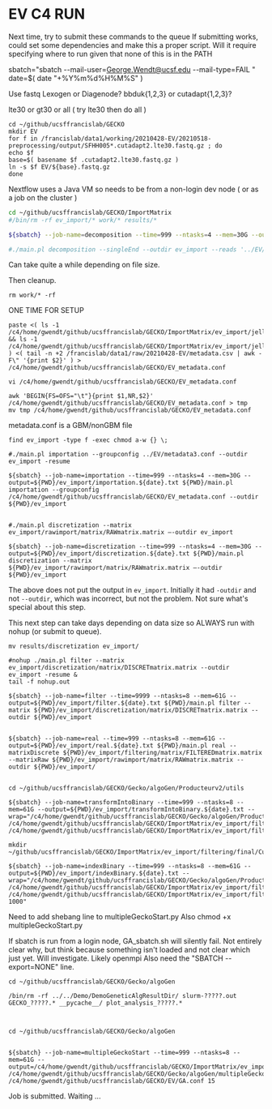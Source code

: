 #	EV C4 RUN


Next time, try to submit these commands to the queue
If submitting works, could set some dependencies and make this a proper script.
Will it require specifying where to run given that none of this is in the PATH

sbatch="sbatch --mail-user=George.Wendt@ucsf.edu --mail-type=FAIL "
date=$( date "+%Y%m%d%H%M%S" )


Use fastq 
Lexogen or Diagenode?
bbduk{1,2,3} or cutadapt{1,2,3}?

lte30 or gt30 or all ( try lte30 then do all )


```
cd ~/github/ucsffrancislab/GECKO
mkdir EV
for f in /francislab/data1/working/20210428-EV/20210518-preprocessing/output/SFHH005*.cutadapt2.lte30.fastq.gz ; do
echo $f
base=$( basename $f .cutadapt2.lte30.fastq.gz )
ln -s $f EV/${base}.fastq.gz
done
```


Nextflow uses a Java VM so needs to be from a non-login dev node ( or as a job on the cluster )



```BASH
cd ~/github/ucsffrancislab/GECKO/ImportMatrix
#/bin/rm -rf ev_import/* work/* results/*

${sbatch} --job-name=decomposition --time=999 --ntasks=4 --mem=30G --output=${PWD}/ev_import/decomposition.${date}.txt ${PWD}/main.pl decomposition --singleEnd --outdir ${PWD}/ev_import --reads '/c4/home/gwendt/github/ucsffrancislab/GECKO/EV/*.fastq.gz' --kmersize 15

#./main.pl decomposition --singleEnd --outdir ev_import --reads '../EV/*.fastq.gz' --kmersize 15 -resume
```

Can take quite a while depending on file size. 

Then cleanup.


```
rm work/* -rf
```


ONE TIME FOR SETUP
```
paste <( ls -1 /c4/home/gwendt/github/ucsffrancislab/GECKO/ImportMatrix/ev_import/jellyfish/text/SFHH005?.ojf.tab && ls -1 /c4/home/gwendt/github/ucsffrancislab/GECKO/ImportMatrix/ev_import/jellyfish/text/SFHH005??.ojf.tab ) <( tail -n +2 /francislab/data1/raw/20210428-EV/metadata.csv | awk -F\" '{print $2}' ) > /c4/home/gwendt/github/ucsffrancislab/GECKO/EV_metadata.conf

vi /c4/home/gwendt/github/ucsffrancislab/GECKO/EV_metadata.conf

awk 'BEGIN{FS=OFS="\t"}{print $1,NR,$2}' /c4/home/gwendt/github/ucsffrancislab/GECKO/EV_metadata.conf > tmp
mv tmp /c4/home/gwendt/github/ucsffrancislab/GECKO/EV_metadata.conf
```



metadata.conf is a GBM/nonGBM file


```
find ev_import -type f -exec chmod a-w {} \;

#./main.pl importation --groupconfig ../EV/metadata3.conf --outdir ev_import -resume

${sbatch} --job-name=importation --time=999 --ntasks=4 --mem=30G --output=${PWD}/ev_import/importation.${date}.txt ${PWD}/main.pl importation --groupconfig /c4/home/gwendt/github/ucsffrancislab/GECKO/EV_metadata.conf --outdir ${PWD}/ev_import


#./main.pl discretization --matrix ev_import/rawimport/matrix/RAWmatrix.matrix –-outdir ev_import

${sbatch} --job-name=discretization --time=999 --ntasks=4 --mem=30G --output=${PWD}/ev_import/discretization.${date}.txt ${PWD}/main.pl discretization --matrix ${PWD}/ev_import/rawimport/matrix/RAWmatrix.matrix –-outdir ${PWD}/ev_import
```

The above does not put the output in `ev_import`.
Initially it had `-outdir` and not `--outdir`, which was incorrect, but not the problem.
Not sure what's special about this step.

This next step can take days depending on data size so ALWAYS run with nohup (or submit to queue).


```
mv results/discretization ev_import/

#nohup ./main.pl filter --matrix ev_import/discretization/matrix/DISCRETmatrix.matrix --outdir ev_import -resume &
tail -f nohup.out

${sbatch} --job-name=filter --time=9999 --ntasks=8 --mem=61G --output=${PWD}/ev_import/filter.${date}.txt ${PWD}/main.pl filter --matrix ${PWD}/ev_import/discretization/matrix/DISCRETmatrix.matrix --outdir ${PWD}/ev_import


${sbatch} --job-name=real --time=999 --ntasks=8 --mem=61G --output=${PWD}/ev_import/real.${date}.txt ${PWD}/main.pl real --matrixDiscrete ${PWD}/ev_import/filtering/matrix/FILTEREDmatrix.matrix --matrixRaw ${PWD}/ev_import/rawimport/matrix/RAWmatrix.matrix --outdir ${PWD}/ev_import/


cd ~/github/ucsffrancislab/GECKO/Gecko/algoGen/Producteurv2/utils

${sbatch} --job-name=transformIntoBinary --time=999 --ntasks=8 --mem=61G --output=${PWD}/ev_import/transformIntoBinary.${date}.txt --wrap="/c4/home/gwendt/github/ucsffrancislab/GECKO/Gecko/algoGen/Producteurv2/utils/transformIntoBinary /c4/home/gwendt/github/ucsffrancislab/GECKO/ImportMatrix/ev_import/filtering/final/FILTEREDmatrix_RealCounts.matrix /c4/home/gwendt/github/ucsffrancislab/GECKO/ImportMatrix/ev_import/filtering/final/FILTEREDmatrix_RealCounts.bin"

mkdir ~/github/ucsffrancislab/GECKO/ImportMatrix/ev_import/filtering/final/CutMatrix/

${sbatch} --job-name=indexBinary --time=999 --ntasks=8 --mem=61G --output=${PWD}/ev_import/indexBinary.${date}.txt --wrap="/c4/home/gwendt/github/ucsffrancislab/GECKO/Gecko/algoGen/Producteurv2/utils/indexBinary /c4/home/gwendt/github/ucsffrancislab/GECKO/ImportMatrix/ev_import/filtering/final/FILTEREDmatrix_RealCounts.bin /c4/home/gwendt/github/ucsffrancislab/GECKO/ImportMatrix/ev_import/filtering/final/CutMatrix/example.bin 1000"
```
Need to add shebang line to multipleGeckoStart.py
Also chmod +x multipleGeckoStart.py

If sbatch is run from a login node, GA_sbatch.sh will silently fail.
Not entirely clear why, but think because something isn't loaded and not clear which just yet.
Will investigate.
Likely openmpi
Also need the "SBATCH --export=NONE" line.













```
cd ~/github/ucsffrancislab/GECKO/Gecko/algoGen

/bin/rm -rf ../../Demo/DemoGeneticAlgResultDir/ slurm-?????.out GECKO_?????.* __pycache__/ plot_analysis_?????.* 



cd ~/github/ucsffrancislab/GECKO/Gecko/algoGen


${sbatch} --job-name=multipleGeckoStart --time=999 --ntasks=8 --mem=61G --output=/c4/home/gwendt/github/ucsffrancislab/GECKO/ImportMatrix/ev_import/multipleGeckoStart.${date}.txt /c4/home/gwendt/github/ucsffrancislab/GECKO/Gecko/algoGen/multipleGeckoStart.py /c4/home/gwendt/github/ucsffrancislab/GECKO/EV/GA.conf 15

```

Job is submitted. Waiting ...


